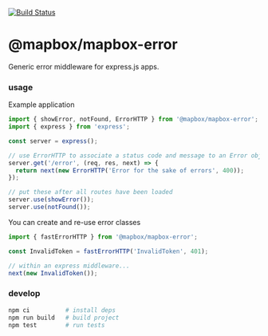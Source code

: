 [![Build Status](https://travis-ci.org/mapbox/mapbox-error.svg)](https://travis-ci.org/mapbox/mapbox-error)

# @mapbox/mapbox-error

Generic error middleware for express.js apps.

### usage

Example application

```js
import { showError, notFound, ErrorHTTP } from '@mapbox/mapbox-error';
import { express } from 'express';

const server = express();

// use ErrorHTTP to associate a status code and message to an Error object
server.get('/error', (req, res, next) => {
  return next(new ErrorHTTP('Error for the sake of errors', 400));
});

// put these after all routes have been loaded
server.use(showError());
server.use(notFound());
```

You can create and re-use error classes

```js
import { fastErrorHTTP } from '@mapbox/mapbox-error';

const InvalidToken = fastErrorHTTP('InvalidToken', 401);

// within an express middleware...
next(new InvalidToken());
```

### develop

```sh
npm ci          # install deps
npm run build   # build project
npm test        # run tests
```
